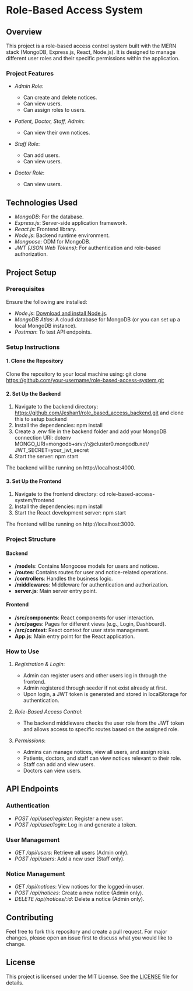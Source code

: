 # Role-Based Access System

## Overview
This project is a role-based access control system built with the MERN stack (MongoDB, Express.js, React, Node.js). It is designed to manage different user roles and their specific permissions within the application.

### Project Features
- *Admin Role*:
  - Can create and delete notices.
  - Can view users.
  - Can assign roles to users.

- *Patient, Doctor, Staff, Admin*:
  - Can view their own notices.

- *Staff Role*:
  - Can add users.
  - Can view users.

- *Doctor Role*:
  - Can view users.

## Technologies Used
- *MongoDB*: For the database.
- *Express.js*: Server-side application framework.
- *React.js*: Frontend library.
- *Node.js*: Backend runtime environment.
- *Mongoose*: ODM for MongoDB.
- *JWT (JSON Web Tokens)*: For authentication and role-based authorization.

## Project Setup
### Prerequisites
Ensure the following are installed:
- *Node.js*: [Download and install Node.js](https://nodejs.org/).
- *MongoDB Atlas*: A cloud database for MongoDB (or you can set up a local MongoDB instance).
- *Postman*: To test API endpoints.

### Setup Instructions

#### 1. Clone the Repository
Clone the repository to your local machine using:
git clone https://github.com/your-username/role-based-access-system.git

#### 2. Set Up the Backend
1. Navigate to the backend directory:
https://github.com/Jeshan1/role_based_access_backend.git and clone this to setup backend
2. Install the dependencies:
npm install
3. Create a .env file in the backend folder and add your MongoDB connection URI:
dotenv
MONGO_URI=mongodb+srv://<username>:<password>@cluster0.mongodb.net/<database>
JWT_SECRET=your_jwt_secret
4. Start the server:
npm start

The backend will be running on http://localhost:4000.

#### 3. Set Up the Frontend
1. Navigate to the frontend directory:
cd role-based-access-system/frontend
2. Install the dependencies:
npm install
3. Start the React development server:
npm start

The frontend will be running on http://localhost:3000.

### Project Structure

#### Backend
- **/models**: Contains Mongoose models for users and notices.
- **/routes**: Contains routes for user and notice-related operations.
- **/controllers**: Handles the business logic.
- **/middlewares**: Middleware for authentication and authorization.
- **server.js**: Main server entry point.

#### Frontend
- **/src/components**: React components for user interaction.
- **/src/pages**: Pages for different views (e.g., Login, Dashboard).
- **/src/context**: React context for user state management.
- **App.js**: Main entry point for the React application.

### How to Use

1. *Registration & Login*:
   - Admin can register users and other users log in through the frontend.
   - Admin registered through seeder if not exist already at first.
   - Upon login, a JWT token is generated and stored in localStorage for authentication.

3. *Role-Based Access Control*:
   - The backend middleware checks the user role from the JWT token and allows access to specific routes based on the assigned role.

4. *Permissions*:
   - Admins can manage notices, view all users, and assign roles.
   - Patients, doctors, and staff can view notices relevant to their role.
   - Staff can add and view users.
   - Doctors can view users.

## API Endpoints

### Authentication
- *POST /api/user/register*: Register a new user.
- *POST /api/user/login*: Log in and generate a token.

### User Management
- *GET /api/users*: Retrieve all users (Admin only).
- *POST /api/users*: Add a new user (Staff only).

### Notice Management
- *GET /api/notices*: View notices for the logged-in user.
- *POST /api/notices*: Create a new notice (Admin only).
- *DELETE /api/notices/:id*: Delete a notice (Admin only).

## Contributing
Feel free to fork this repository and create a pull request. For major changes, please open an issue first to discuss what you would like to change.

## License
This project is licensed under the MIT License. See the [LICENSE](LICENSE) file for details.
